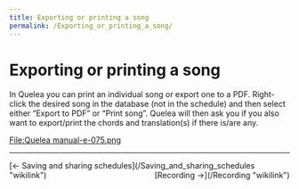 ```yaml
---
title: Exporting or printing a song
permalink: /Exporting_or_printing_a_song/
---
```


# Exporting or printing a song

In Quelea you can print an individual song or export one to a PDF. Right-click the desired song in the database (not in the schedule) and then select either “Export to PDF” or “Print song”. Quelea will then ask you if you also want to export/print the chords and translation(s) if there is/are any.

[<File:Quelea> manual-e-075.png](/File:Quelea_manual-e-075.png "wikilink")

------------------------------------------------------------------------

<div style="text-align: left;">
[← Saving and sharing schedules](/Saving_and_sharing_schedules "wikilink") <span style="float:right;"> [Recording →](/Recording "wikilink")</span>

</div>
